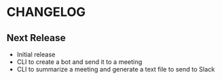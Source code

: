 # CHANGELOG

## Next Release

- Initial release
- CLI to create a bot and send it to a meeting
- CLI to summarize a meeting and generate a text file to send to Slack
